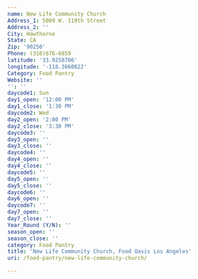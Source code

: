 ```yaml
---
name: New Life Community Church
Address_1: 5009 W. 119th Street
Address_2: ''
City: Hawthorne
State: CA
Zip: '90250'
Phone: (310)676-6859
latitude: '33.9258706'
longitude: '-118.3660822'
Category: Food Pantry
Website: ''
'': ''
daycode1: Sun
day1_open: '12:00 PM'
day1_close: '1:30 PM'
daycode2: Wed
day2_open: '2:00 PM'
day2_close: '3:30 PM'
daycode3: ''
day3_open: ''
day3_close: ''
daycode4: ''
day4_open: ''
day4_close: ''
daycode5: ''
day5_open: ''
day5_close: ''
daycode6: ''
day6_open: ''
daycode7: ''
day7_open: ''
day7_close: ''
Year_Round (Y/N): ''
season_open: ''
season_close: ''
category: Food Pantry
title: 'New Life Community Church, Food Oasis Los Angeles'
uri: /food-pantry/new-life-community-church/

---
```


